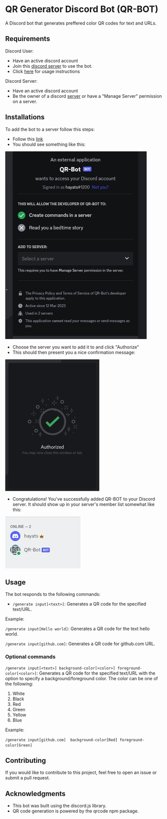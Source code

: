 # QR Generator Discord Bot (QR-BOT)
A Discord bot that generates preffered color QR codes for text and URLs.



## Requirements 
Discord User:

- Have an active discord account
- Join this [discord server](https://discord.gg/e5u7wujE) to use the bot.
- Click [here](#usage) for usage instructions

Discord Server:

- Have an active discord account
- Be the owner of a discord [server](https://support.discord.com/hc/en-us/articles/204849977-How-do-I-create-a-server-) or have a "Manage Server" permission on a server.

## Installations
To add the bot to a server follow this steps:
- Follow this [link](https://discord.com/api/oauth2/authorize?client_id=1084267438213963787&permissions=0&scope=bot%20applications.commands)
- You should see something like this:

![Bot permmission](/assets/images/bot-permission.jpg)

- Choose the server you want to add it to and click "Authorize"
- This should then present you a nice confirmation message:

![Bot permmission](/assets/images/bot-authorized.png)

- Congratulations! You've successfully added QR-BOT to your Discord server. It should show up in your server's member list somewhat like this:

![Bot permmission](/assets/images/bot-added.jpg)

## Usage
The bot responds to the following commands:
- `/generate input[<text>]`: Generates a QR code for the specified text/URL.

Example:

`/generate input[Hello world]`: Generates a QR code for the text hello world.

`/generate input[github.com]`: Generates a QR code for github.com URL.


### Optional commands
`/generate input[<text>] background-color[<color>] foreground-color[<color>]`: Generates a QR code for the specified text/URL with the option to specify a background/foreground color. The color can be one of the following:

1. White
2. Black
3. Red
4. Green
5. Yellow
6. Blue

Example:

`/generate input[github.com]  background-color[Red] foreground-color[Green]`

## Contributing
If you would like to contribute to this project, feel free to open an issue or submit a pull request.

## Acknowledgments
- This bot was built using the discord.js library.
- QR code generation is powered by the qrcode npm package.

